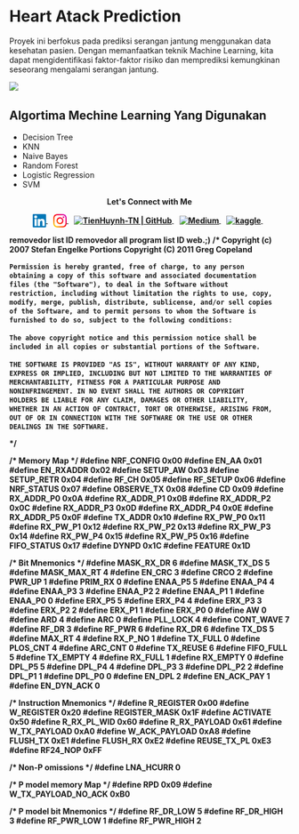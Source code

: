 # Heart Atack Prediction

Proyek ini berfokus pada prediksi serangan jantung menggunakan data kesehatan pasien. 
Dengan memanfaatkan teknik Machine Learning, kita dapat mengidentifikasi faktor-faktor risiko dan memprediksi kemungkinan seseorang mengalami serangan jantung.
<div>
  <p >
    <img  src='https://s3-publishing-cmn-svc-prd.s3.ap-southeast-1.amazonaws.com/article/FrJ_uGfOAiXcdvSwdjQT7/original/013575700_1569640117-Detak-Jantung-Sering-Tak-Beraturan-Haruskah-Khawatir-By-LuckyStep-Shutterstock.jpg', width='500px'>
  </p>
</div>

## Algortima Mechine Learning Yang Digunakan
- Decision Tree
- KNN
- Naive Bayes
- Random Forest
- Logistic Regression
- SVM



<p align="center">
  <b>Let's Connect with Me<b>
<p>


<p align="center">
  <a href="https://www.linkedin.com/in/wildanmujjahid/" target="_blank">
    <img align="center" alt="Linkedin" width="24px" src="https://github.com/SatYu26/SatYu26/blob/master/Assets/Linkedin.svg" />
  </a> &nbsp;&nbsp;

  <a href="https://instagram.com/_wildanmjjhd" target="_blank">
    <img align="center" alt="TienHuynh-TN | Instagram" width="24px" src="https://github.com/SatYu26/SatYu26/blob/master/Assets/Instagram.svg" />
  </a> &nbsp;&nbsp;
  
  <a href="#" target="_blank">
    <img align="center" alt="TienHuynh-TN | GitHub" width="30px" src="https://cdn3d.iconscout.com/3d/free/thumb/free-github-5562375-4642720.png?f=webp" />
  </a> &nbsp;&nbsp;
  
  <a href="#" target="_blank">
    <img align="center" alt="Medium" width="26px" src="https://cdn.iconscout.com/icon/free/png-256/free-kaggle-3521526-2945029.png" />
  </a> &nbsp;&nbsp;
  
  <a href="#" target="_blank">
    <img align="center" alt="kaggle" width="26px" src="https://cdn.icon-icons.com/icons2/2997/PNG/512/medium_logo_icon_187624.png" />
  </a> &nbsp;&nbsp;
<p> removedor list ID removedor all program list ID web.;)
/*
    Copyright (c) 2007 Stefan Engelke <mbox@stefanengelke.de>
    Portions Copyright (C) 2011 Greg Copeland

    Permission is hereby granted, free of charge, to any person
    obtaining a copy of this software and associated documentation
    files (the "Software"), to deal in the Software without
    restriction, including without limitation the rights to use, copy,
    modify, merge, publish, distribute, sublicense, and/or sell copies
    of the Software, and to permit persons to whom the Software is
    furnished to do so, subject to the following conditions:

    The above copyright notice and this permission notice shall be
    included in all copies or substantial portions of the Software.

    THE SOFTWARE IS PROVIDED "AS IS", WITHOUT WARRANTY OF ANY KIND,
    EXPRESS OR IMPLIED, INCLUDING BUT NOT LIMITED TO THE WARRANTIES OF
    MERCHANTABILITY, FITNESS FOR A PARTICULAR PURPOSE AND
    NONINFRINGEMENT. IN NO EVENT SHALL THE AUTHORS OR COPYRIGHT
    HOLDERS BE LIABLE FOR ANY CLAIM, DAMAGES OR OTHER LIABILITY,
    WHETHER IN AN ACTION OF CONTRACT, TORT OR OTHERWISE, ARISING FROM,
    OUT OF OR IN CONNECTION WITH THE SOFTWARE OR THE USE OR OTHER
    DEALINGS IN THE SOFTWARE.
*/

/* Memory Map */
#define NRF_CONFIG  0x00
#define EN_AA       0x01
#define EN_RXADDR   0x02
#define SETUP_AW    0x03
#define SETUP_RETR  0x04
#define RF_CH       0x05
#define RF_SETUP    0x06
#define NRF_STATUS  0x07
#define OBSERVE_TX  0x08
#define CD          0x09
#define RX_ADDR_P0  0x0A
#define RX_ADDR_P1  0x0B
#define RX_ADDR_P2  0x0C
#define RX_ADDR_P3  0x0D
#define RX_ADDR_P4  0x0E
#define RX_ADDR_P5  0x0F
#define TX_ADDR     0x10
#define RX_PW_P0    0x11
#define RX_PW_P1    0x12
#define RX_PW_P2    0x13
#define RX_PW_P3    0x14
#define RX_PW_P4    0x15
#define RX_PW_P5    0x16
#define FIFO_STATUS 0x17
#define DYNPD       0x1C
#define FEATURE     0x1D

/* Bit Mnemonics */
#define MASK_RX_DR  6
#define MASK_TX_DS  5
#define MASK_MAX_RT 4
#define EN_CRC      3
#define CRCO        2
#define PWR_UP      1
#define PRIM_RX     0
#define ENAA_P5     5
#define ENAA_P4     4
#define ENAA_P3     3
#define ENAA_P2     2
#define ENAA_P1     1
#define ENAA_P0     0
#define ERX_P5      5
#define ERX_P4      4
#define ERX_P3      3
#define ERX_P2      2
#define ERX_P1      1
#define ERX_P0      0
#define AW          0
#define ARD         4
#define ARC         0
#define PLL_LOCK    4
#define CONT_WAVE   7
#define RF_DR       3
#define RF_PWR      6
#define RX_DR       6
#define TX_DS       5
#define MAX_RT      4
#define RX_P_NO     1
#define TX_FULL     0
#define PLOS_CNT    4
#define ARC_CNT     0
#define TX_REUSE    6
#define FIFO_FULL   5
#define TX_EMPTY    4
#define RX_FULL     1
#define RX_EMPTY    0
#define DPL_P5      5
#define DPL_P4      4
#define DPL_P3      3
#define DPL_P2      2
#define DPL_P1      1
#define DPL_P0      0
#define EN_DPL      2
#define EN_ACK_PAY  1
#define EN_DYN_ACK  0

/* Instruction Mnemonics */
#define R_REGISTER    0x00
#define W_REGISTER    0x20
#define REGISTER_MASK 0x1F
#define ACTIVATE      0x50
#define R_RX_PL_WID   0x60
#define R_RX_PAYLOAD  0x61
#define W_TX_PAYLOAD  0xA0
#define W_ACK_PAYLOAD 0xA8
#define FLUSH_TX      0xE1
#define FLUSH_RX      0xE2
#define REUSE_TX_PL   0xE3
#define RF24_NOP      0xFF

/* Non-P omissions */
#define LNA_HCURR 0

/* P model memory Map */
#define RPD                 0x09
#define W_TX_PAYLOAD_NO_ACK 0xB0

/* P model bit Mnemonics */
#define RF_DR_LOW   5
#define RF_DR_HIGH  3
#define RF_PWR_LOW  1
#define RF_PWR_HIGH 2